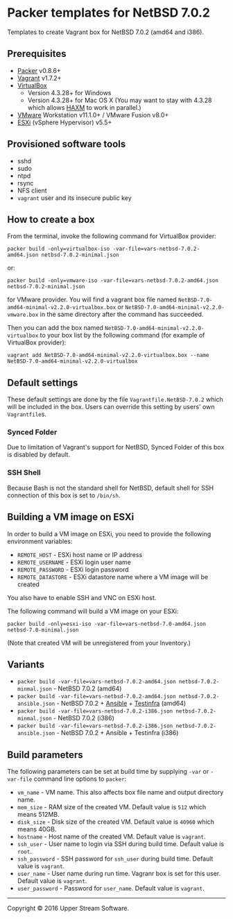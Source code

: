 # Packer templates for NetBSD 7.0.2

Templates to create Vagrant box for NetBSD 7.0.2 (amd64 and i386).

## Prerequisites

* [Packer] v0.8.6+
* [Vagrant] v1.7.2+
* [VirtualBox]
	* Version 4.3.28+ for Windows
	* Version 4.3.28+ for Mac OS X (You may want to stay with 4.3.28 which allows [HAXM] to work in parallel.)
* [VMware] Workstation v11.1.0+ / VMware Fusion v8.0+
* [ESXi] (vSphere Hypervisor) v5.5+

[ESXi]: http://www.vmware.com/products/vsphere-hypervisor
        "Free VMware vSphere Hypervisor, Free Virtualization (ESXi)"
[HAXM]: https://software.intel.com/en-us/android/articles/intel-hardware-accelerated-execution-manager
        "Intel&reg; Hardware Accelerated Execution Manager"
[Packer]: https://www.packer.io/ "Packer by HashiCorp"
[Vagrant]: https://www.vagrantup.com/ "Vagrant"
[VirtualBox]: https://www.virtualbox.org/ "Oracle VM VirtualBox"
[VMware]: http://www.vmware.com/ "VMware Virtualization for Desktop &amp; Server, Application, Public &amp; Hybrid Clouds"

## Provisioned software tools

* sshd
* sudo
* ntpd
* rsync
* NFS client
* `vagrant` user and its insecure public key

## How to create a box

From the terminal, invoke the following command for VirtualBox provider:

	packer build -only=virtualbox-iso -var-file=vars-netbsd-7.0.2-amd64.json netbsd-7.0.2-minimal.json

or:

	packer build -only=vmware-iso -var-file=vars-netbsd-7.0.2-amd64.json netbsd-7.0.2-minimal.json

for VMware provider.
You will find a vagrant box file named `NetBSD-7.0-amd64-minimal-v2.2.0-virtualbox.box` or
`NetBSD-7.0-amd64-minimal-v2.2.0-vmware.box` in the same directory after the command has succeeded.

Then you can add the box named `NetBSD-7.0-amd64-minimal-v2.2.0-virtualbox` to your box list
by the following command (for example of VirtualBox provider):

	vagrant add NetBSD-7.0-amd64-minimal-v2.2.0-virtualbox.box --name NetBSD-7.0-amd64-minimal-v2.2.0-virtualbox

## Default settings

These default settings are done by the file `Vagrantfile.NetBSD-7.0.2` which will be included in the box.
Users can override this setting by users' own `Vagrantfile`s.

### Synced Folder

Due to limitation of Vagrant's support for NetBSD, Synced Folder of this box is disabled by default.

### SSH Shell

Because Bash is not the standard shell for NetBSD, default shell for SSH connection of this box
is set to `/bin/sh`.

## Building a VM image on ESXi

In order to build a VM image on ESXi, you need to provide the following environment variables:

* `REMOTE_HOST` - ESXi host name or IP address
* `REMOTE_USERNAME` - ESXi login user name
* `REMOTE_PASSWORD` - ESXi login password
* `REMOTE_DATASTORE` - ESXi datastore name where a VM image will be created

You also have to enable SSH and VNC on ESXi host.

The following command will build a VM image on your ESXi:

    packer build -only=esxi-iso -var-file=vars-netbsd-7.0-amd64.json netbsd-7.0-minimal.json

(Note that created VM will be unregistered from your Inventory.)

## Variants

* `packer build -var-file=vars-netbsd-7.0.2-amd64.json netbsd-7.0.2-minmal.json` - NetBSD 7.0.2 (amd64)
* `packer build -var-file=vars-netbsd-7.0.2-amd64.json netbsd-7.0.2-ansible.json` - NetBSD 7.0.2 + [Ansible] + [Testinfra] (amd64)
* `packer build -var-file=vars-netbsd-7.0.2-i386.json netbsd-7.0.2-minmal.json` - NetBSD 7.0.2 (i386)
* `packer build -var-file=vars-netbsd-7.0.2-i386.json netbsd-7.0.2-ansible.json` - NetBSD 7.0.2 + Ansible + Testinfra (i386)

[Ansible]: https://www.ansible.com/ "Ansible is Simple IT Automation"
[Testinfra]: https://testinfra.readthedocs.io/en/latest/ "Testinfra test your infrastructure &mdash; testinfra 1.4.2 documentation"

## Build parameters

The following parameters can be set at build time by supplying `-var` or `-var-file` command line options to `packer`:

* `vm_name` - VM name.  This also affects box file name and output directory name.
* `mem_size` - RAM size of the created VM.  Default value is `512` which means 512MB.
* `disk_size` - Disk size of the created VM.  Default value is `40960` which means 40GB.
* `hostname` - Host name of the created VM.  Default value is `vagrant`.
* `ssh_user` - User name to login via SSH during build time.  Default value is `root`.
* `ssh_password` - SSH password for `ssh_user` during build time.  Default value is `vagrant`.
* `user_name` - User name during run time.  Vagranr box is set for this user.  Default value is `vagrant`.
* `user_password` - Password for `user_name`.  Default value is `vagrant`.

- - -

Copyright &copy; 2016 Upper Stream Software.
